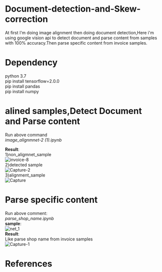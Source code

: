 # Document-detection-and-Skew-correction
At first I'm doing image alignment then doing document detection,Here i'm using google vision api to detect document and parse content from samples with 100% accuracy.Then parse specific content from invoice samples. 

# Dependency
  python 3.7  
  pip install tensorflow=2.0.0   
  pip install pandas  
  pip install numpy 
# alined samples,Detect Document and Parse content
Run above command  
_image_alignmnet-2 (1).ipynb_

 __Result__:  
 1)non_aligmnet_sample  
 ![invoice-8](https://user-images.githubusercontent.com/45398575/120427565-f1d7e980-c393-11eb-8a12-a77f6d4edb67.jpg)  
 2)detected sample    
 ![Capture-2](https://user-images.githubusercontent.com/45398575/120430415-cf949a80-c398-11eb-97ec-eae16d03f96b.PNG)  
 3)alignment_sample  
 ![Capture](https://user-images.githubusercontent.com/45398575/120428072-d3beb900-c394-11eb-8975-2a661dafd388.PNG)
 
# Parse specific content 
Run above comment:  
_parse_shop_name.ipynb_   
 __sample__:   
 ![net_1](https://user-images.githubusercontent.com/45398575/120429407-2600d980-c397-11eb-8754-3b31cfe71d2c.png)  
 __Result__:  
 Like parse shop name from invoice samples  
 ![Capture-1](https://user-images.githubusercontent.com/45398575/120428934-5f851500-c396-11eb-9f4e-b4f74ff0c306.PNG)  
 
 # References

  



